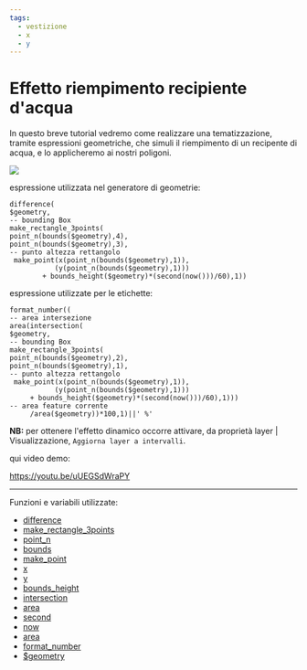 ```yaml
---
tags:
  - vestizione
  - x
  - y
---
```


# Effetto riempimento recipiente d'acqua

In questo breve tutorial vedremo come realizzare una tematizzazione, tramite espressioni geometriche, che simuli il riempimento di un recipente di acqua, e lo applicheremo ai nostri poligoni.

[![](https://i.imgur.com/bmRtkxl.png)](https://i.imgur.com/bmRtkxl.png)

espressione utilizzata nel generatore di geometrie:

```
difference(
$geometry,
-- bounding Box
make_rectangle_3points(
point_n(bounds($geometry),4),
point_n(bounds($geometry),3),
-- punto altezza rettangolo
 make_point(x(point_n(bounds($geometry),1)),
		   (y(point_n(bounds($geometry),1)))
		+ bounds_height($geometry)*(second(now()))/60),1))
```

espressione utilizzate per le etichette:

```
format_number((
-- area intersezione
area(intersection(
$geometry,
-- bounding Box
make_rectangle_3points(
point_n(bounds($geometry),2),
point_n(bounds($geometry),1),
-- punto altezza rettangolo
 make_point(x(point_n(bounds($geometry),1)),
		   (y(point_n(bounds($geometry),1)))
	 + bounds_height($geometry)*(second(now()))/60),1)))
-- area feature corrente
     /area($geometry))*100,1)||' %'
```

**NB:** per ottenere l'effetto dinamico occorre attivare, da proprietà layer | Visualizzazione, `Aggiorna layer a intervalli`.

qui video demo:

<https://youtu.be/uUEGSdWraPY>

---

Funzioni e variabili utilizzate:

* [difference](../gr_funzioni/geometria/geometria_unico.md#difference)
* [make_rectangle_3points](../gr_funzioni/geometria/geometria_unico.md#make_rectangle_3points)
* [point_n](../gr_funzioni/geometria/geometria_unico.md#point_n)
* [bounds](../gr_funzioni/geometria/geometria_unico.md#bounds)
* [make_point](../gr_funzioni/geometria/geometria_unico.md#make_point)
* [x](../gr_funzioni/geometria/geometria_unico.md#x_1)
* [y](../gr_funzioni/geometria/geometria_unico.md#y_1)
* [bounds_height](../gr_funzioni/geometria/geometria_unico.md#bounds_height)
* [intersection](../gr_funzioni/geometria/geometria_unico.md#intersection)
* [area](../gr_funzioni/geometria/geometria_unico.md#area_1)
* [second](../gr_funzioni/data_ora/data_ora_unico.md#second)
* [now](../gr_funzioni/data_ora/data_ora_unico.md#now)
* [area](../gr_funzioni/geometria/geometria_unico.md#area_1)
* [format_number](../gr_funzioni/stringhe_di_testo/stringhe_di_testo_unico.md#format_number)
* [$geometry](../gr_funzioni/geometria/geometria_unico.md#geometry)
